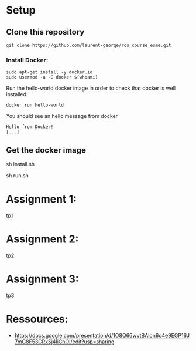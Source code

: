 # Setup
## Clone this repository

    git clone https://github.com/laurent-george/ros_course_esme.git


### Install Docker:

    sudo apt-get install -y docker.io
    sudo usermod -a -G docker $(whoami)

Run the hello-world docker image in order to check that docker is well installed:

    docker run hello-world

You should see an hello message from docker

```
Hello from Docker!
[...]
```

## Get the docker image
sh install.sh

sh run.sh


# Assignment 1:
[tp1](ros-esme-ws/tp1/TP1.pdf)

# Assignment 2:
[tp2](ros-esme-ws/tp1/TP2.pdf)

# Assignment 3:
[tp3](ros-esme-ws/tp1/BE.pdf)


# Ressources:

- https://docs.google.com/presentation/d/1O8Q66wvtBAlon6o4e9EGP16J7mG8F53CRxSj4IiCnOI/edit?usp=sharing



